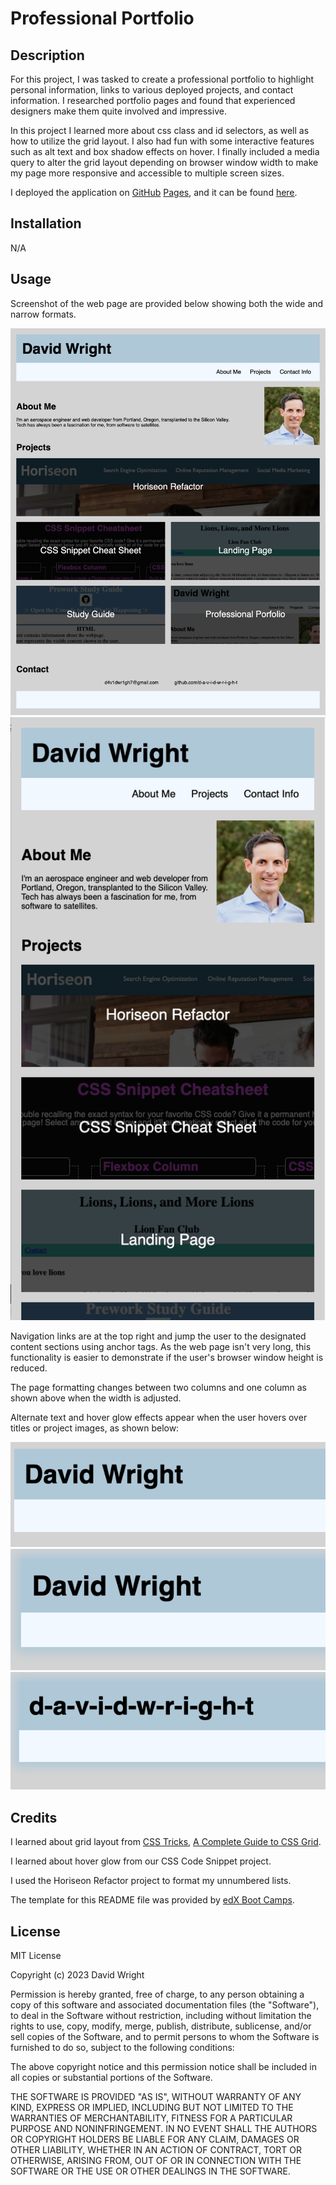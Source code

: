 # Professional Portfolio

## Description 

For this project, I was tasked to create a professional portfolio to highlight personal information, links to various deployed projects, and contact information. I researched portfolio pages and found that experienced designers make them quite involved and impressive.

In this project I learned more about css class and id selectors, as well as how to utilize the grid layout. I also had fun with some interactive features such as alt text and box shadow effects on hover. I finally included a media query to alter the grid layout depending on browser window width to make my page more responsive and accessible to multiple screen sizes.

I deployed the application on [GitHub](https://github.com/) [Pages](https://pages.github.com/), and it can be found [here](https://d-a-v-i-d-w-r-i-g-h-t.github.io/professional-portfolio/).


## Installation

N/A

## Usage 

Screenshot of the web page are provided below showing both the wide and narrow formats.

![Wide format](assets/images/screenshot-wide.png)
![Narrow format](assets/images/screenshot-narrow.png)

Navigation links are at the top right and jump the user to the designated content sections using anchor tags. As the web page isn't very long, this functionality is easier to demonstrate if the user's browser window height is reduced.

The page formatting changes between two columns and one column as shown above when the width is adjusted.

Alternate text and hover glow effects appear when the user hovers over titles or project images, as shown below:

![Close-up of name](assets/images/header-1.png)
![Close-up of name showing glow effect](assets/images/header-2.png)
![Close-up of name showing alternate text](assets/images/header-3.png)


## Credits

I learned about grid layout from [CSS Tricks](https://css-tricks.com/), [A Complete Guide to CSS Grid](https://css-tricks.com/snippets/css/complete-guide-grid/).

I learned about hover glow from our CSS Code Snippet project.

I used the Horiseon Refactor project to format my unnumbered lists.

The template for this README file was provided by [edX Boot Camps](https://www.edx.org/boot-camps).

## License

MIT License

Copyright (c) 2023 David Wright

Permission is hereby granted, free of charge, to any person obtaining a copy of this software and associated documentation files (the "Software"), to deal in the Software without restriction, including without limitation the rights to use, copy, modify, merge, publish, distribute, sublicense, and/or sell copies of the Software, and to permit persons to whom the Software is furnished to do so, subject to the following conditions:

The above copyright notice and this permission notice shall be included in all copies or substantial portions of the Software.

THE SOFTWARE IS PROVIDED "AS IS", WITHOUT WARRANTY OF ANY KIND, EXPRESS OR IMPLIED, INCLUDING BUT NOT LIMITED TO THE WARRANTIES OF MERCHANTABILITY, FITNESS FOR A PARTICULAR PURPOSE AND NONINFRINGEMENT. IN NO EVENT SHALL THE AUTHORS OR COPYRIGHT HOLDERS BE LIABLE FOR ANY CLAIM, DAMAGES OR OTHER LIABILITY, WHETHER IN AN ACTION OF CONTRACT, TORT OR OTHERWISE, ARISING FROM, OUT OF OR IN CONNECTION WITH THE SOFTWARE OR THE USE OR OTHER DEALINGS IN THE SOFTWARE.

